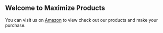 ## Welcome to Maximize Products

You can visit us on [Amazon](https://github.com/yishairasowsky/fogel/edit/master/README.md) to view check out our products and make your purchase.
